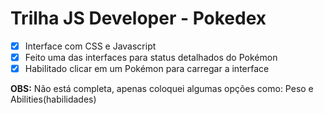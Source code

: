 # Trilha JS Developer - Pokedex

- [x] Interface com CSS e Javascript
- [x] Feito uma das interfaces para status detalhados do Pokémon
- [x] Habilitado clicar em um Pokémon para carregar a interface

**OBS:** Não está completa, apenas coloquei algumas opções como: Peso e Abilities(habilidades)
